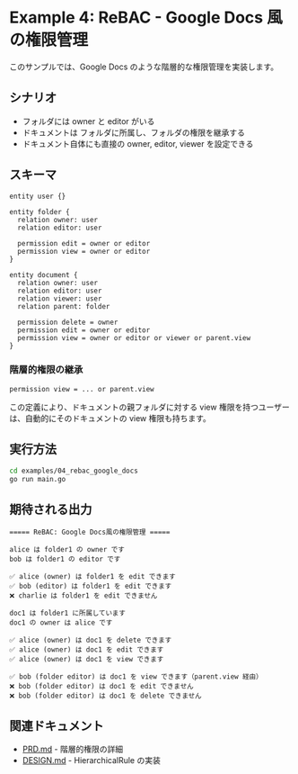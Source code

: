 # Example 4: ReBAC - Google Docs 風の権限管理

このサンプルでは、Google Docs のような階層的な権限管理を実装します。

## シナリオ

- フォルダには owner と editor がいる
- ドキュメントは フォルダに所属し、フォルダの権限を継承する
- ドキュメント自体にも直接の owner, editor, viewer を設定できる

## スキーマ

```text
entity user {}

entity folder {
  relation owner: user
  relation editor: user

  permission edit = owner or editor
  permission view = owner or editor
}

entity document {
  relation owner: user
  relation editor: user
  relation viewer: user
  relation parent: folder

  permission delete = owner
  permission edit = owner or editor
  permission view = owner or editor or viewer or parent.view
}
```

### 階層的権限の継承

`permission view = ... or parent.view`

この定義により、ドキュメントの親フォルダに対する view 権限を持つユーザーは、自動的にそのドキュメントの view 権限も持ちます。

## 実行方法

```bash
cd examples/04_rebac_google_docs
go run main.go
```

## 期待される出力

```
===== ReBAC: Google Docs風の権限管理 =====

alice は folder1 の owner です
bob は folder1 の editor です

✅ alice (owner) は folder1 を edit できます
✅ bob (editor) は folder1 を edit できます
❌ charlie は folder1 を edit できません

doc1 は folder1 に所属しています
doc1 の owner は alice です

✅ alice (owner) は doc1 を delete できます
✅ alice (owner) は doc1 を edit できます
✅ alice (owner) は doc1 を view できます

✅ bob (folder editor) は doc1 を view できます（parent.view 経由）
❌ bob (folder editor) は doc1 を edit できません
❌ bob (folder editor) は doc1 を delete できません
```

## 関連ドキュメント

- [PRD.md](../../PRD.md) - 階層的権限の詳細
- [DESIGN.md](../../DESIGN.md) - HierarchicalRule の実装
